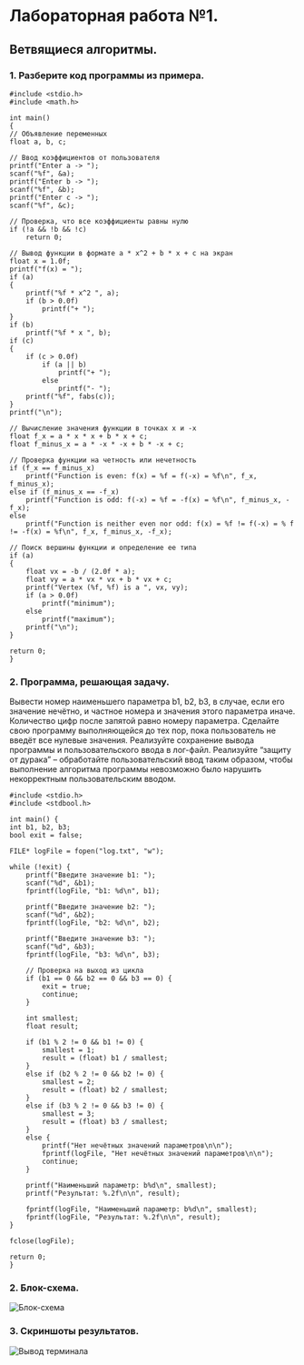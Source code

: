 # Лабораторная работа №1.
 ## Ветвящиеся алгоритмы. 


### 1. Разберите код программы из примера.
    #include <stdio.h>
    #include <math.h>

    int main()
    {
    // Объявление переменных
    float a, b, c;
    
    // Ввод коэффициентов от пользователя
    printf("Enter a -> ");
    scanf("%f", &a);
    printf("Enter b -> ");
    scanf("%f", &b);
    printf("Enter c -> ");
    scanf("%f", &c);

    // Проверка, что все коэффициенты равны нулю
    if (!a && !b && !c)
        return 0;

    // Вывод функции в формате a * x^2 + b * x + c на экран
    float x = 1.0f;
    printf("f(x) = ");
    if (a)
    {
        printf("%f * x^2 ", a);
        if (b > 0.0f)
            printf("+ ");
    }
    if (b)
        printf("%f * x ", b);
    if (c)
    {
        if (c > 0.0f)
            if (a || b)
                printf("+ ");
            else
                printf("- ");
        printf("%f", fabs(c));
    }
    printf("\n");

    // Вычисление значения функции в точках x и -x
    float f_x = a * x * x + b * x + c;
    float f_minus_x = a * -x * -x + b * -x + c;

    // Проверка функции на четность или нечетность
    if (f_x == f_minus_x)
        printf("Function is even: f(x) = %f = f(-x) = %f\n", f_x, f_minus_x);
    else if (f_minus_x == -f_x)
        printf("Function is odd: f(-x) = %f = -f(x) = %f\n", f_minus_x, -f_x);
    else
        printf("Function is neither even nor odd: f(x) = %f != f(-x) = % f != -f(x) = %f\n", f_x, f_minus_x, -f_x);

    // Поиск вершины функции и определение ее типа
    if (a)
    {
        float vx = -b / (2.0f * a);
        float vy = a * vx * vx + b * vx + c;
        printf("Vertex (%f, %f) is a ", vx, vy);
        if (a > 0.0f)
            printf("minimum");
        else
            printf("maximum");
        printf("\n");
    }

    return 0;
    }

### 2. Программа, решающая задачу.
 Вывести номер наименьшего параметра b1, b2, b3, в случае, если его значение нечётно, и частное номера и значения этого параметра иначе. Количество цифр после запятой равно номеру параметра.
 Сделайте свою программу выполняющейся до тех пор, пока пользователь не введёт все нулевые значения.
 Реализуйте сохранение вывода программы и пользовательского ввода в лог-файл.
 Реализуйте “защиту от дурака” – обработайте пользовательский ввод таким образом, чтобы выполнение алгоритма программы невозможно было нарушить некорректным пользовательским вводом.

    #include <stdio.h>
    #include <stdbool.h>

    int main() {
    int b1, b2, b3;
    bool exit = false;

    FILE* logFile = fopen("log.txt", "w");

    while (!exit) {
        printf("Введите значение b1: ");
        scanf("%d", &b1);
        fprintf(logFile, "b1: %d\n", b1);

        printf("Введите значение b2: ");
        scanf("%d", &b2);
        fprintf(logFile, "b2: %d\n", b2);

        printf("Введите значение b3: ");
        scanf("%d", &b3);
        fprintf(logFile, "b3: %d\n", b3);

        // Проверка на выход из цикла
        if (b1 == 0 && b2 == 0 && b3 == 0) {
            exit = true;
            continue;
        }

        int smallest;
        float result;

        if (b1 % 2 != 0 && b1 != 0) {
            smallest = 1;
            result = (float) b1 / smallest;
        }
        else if (b2 % 2 != 0 && b2 != 0) {
            smallest = 2;
            result = (float) b2 / smallest;
        }
        else if (b3 % 2 != 0 && b3 != 0) {
            smallest = 3;
            result = (float) b3 / smallest;
        }
        else {
            printf("Нет нечётных значений параметров\n\n");
            fprintf(logFile, "Нет нечётных значений параметров\n\n");
            continue;
        }

        printf("Наименьший параметр: b%d\n", smallest);
        printf("Результат: %.2f\n\n", result);

        fprintf(logFile, "Наименьший параметр: b%d\n", smallest);
        fprintf(logFile, "Результат: %.2f\n\n", result);
    }

    fclose(logFile);

    return 0;
    }

### 2. Блок-схема.
![Блок-схема](13.png "Блок-схема")

### 3. Скриншоты результатов.
![Вывод терминала](62.png "вывод терминала ")



